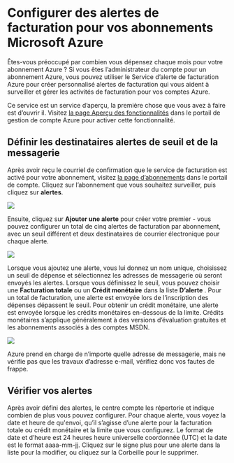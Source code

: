 <properties
    pageTitle="Définir des alertes pour vos abonnements Microsoft Azure de facturation | Microsoft Azure"
    description="Décrit comment vous pouvez définir des alertes sur votre facture Azure afin d’éviter les surprises facturation."
    services=""
    documentationCenter=""
    authors="vikdesai"
    manager="mbaldwin"
    editor=""
    tags="billing"
    />

<tags
    ms.service="billing"
    ms.workload="na"
    ms.tgt_pltfrm="na"
    ms.devlang="na"
    ms.topic="article"
    ms.date="08/18/2016"
    ms.author="vikdesai"/>

# <a name="set-up-billing-alerts-for-your-microsoft-azure-subscriptions"></a>Configurer des alertes de facturation pour vos abonnements Microsoft Azure

Êtes-vous préoccupé par combien vous dépensez chaque mois pour votre abonnement Azure ? Si vous êtes l’administrateur du compte pour un abonnement Azure, vous pouvez utiliser le Service d’alerte de facturation Azure pour créer personnalisé alertes de facturation qui vous aident à surveiller et gérer les activités de facturation pour vos comptes Azure.

Ce service est un service d’aperçu, la première chose que vous avez à faire est d’ouvrir il. Visitez [la page Aperçu des fonctionnalités](https://account.windowsazure.com/PreviewFeatures) dans le portail de gestion de compte Azure pour activer cette fonctionnalité.

## <a name="set-the-alert-threshold-and-email-recipients"></a>Définir les destinataires alertes de seuil et de la messagerie

Après avoir reçu le courriel de confirmation que le service de facturation est activé pour votre abonnement, visitez [la page d’abonnements](https://account.windowsazure.com/Subscriptions) dans le portail de compte. Cliquez sur l’abonnement que vous souhaitez surveiller, puis cliquez sur **alertes**.

![][Image1]

Ensuite, cliquez sur **Ajouter une alerte** pour créer votre premier - vous pouvez configurer un total de cinq alertes de facturation par abonnement, avec un seuil différent et deux destinataires de courrier électronique pour chaque alerte.

![][Image2]

Lorsque vous ajoutez une alerte, vous lui donnez un nom unique, choisissez un seuil de dépense et sélectionnez les adresses de messagerie où seront envoyés les alertes. Lorsque vous définissez le seuil, vous pouvez choisir une **Facturation totale** ou un **Crédit monétaire** dans la liste **D’alerte** . Pour un total de facturation, une alerte est envoyée lors de l’inscription des dépenses dépassent le seuil. Pour obtenir un crédit monétaire, une alerte est envoyée lorsque les crédits monétaires en-dessous de la limite. Crédits monétaires s’applique généralement à des versions d’évaluation gratuites et les abonnements associés à des comptes MSDN.

![][Image3]

Azure prend en charge de n’importe quelle adresse de messagerie, mais ne vérifie pas que les travaux d’adresse e-mail, vérifiez donc vos fautes de frappe.

## <a name="check-on-your-alerts"></a>Vérifier vos alertes

Après avoir défini des alertes, le centre compte les répertorie et indique combien de plus vous pouvez configurer. Pour chaque alerte, vous voyez la date et heure de qu'envoi, qu’il s’agisse d’une alerte pour la facturation totale ou crédit monétaire et la limite que vous configurez. Le format de date et d’heure est 24 heures heure universelle coordonnée (UTC) et la date est le format aaaa-mm-jj. Cliquez sur le signe plus pour une alerte dans la liste pour la modifier, ou cliquez sur la Corbeille pour le supprimer.

[Image1]: ./media/azure-billing-set-up-alerts/billingalert1.png
[Image2]: ./media/azure-billing-set-up-alerts/billingalert2.png
[Image3]: ./media/azure-billing-set-up-alerts/billingalerts3.png
